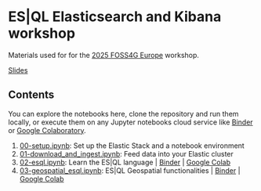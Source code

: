 # ES|QL Elasticsearch and Kibana workshop

Materials used for for the [2025 FOSS4G Europe](https://2025.europe.foss4g.org/) workshop.

[Slides](https://ela.st/2025-foss4ge-workshop)

## Contents

You can explore the notebooks here, clone the repository and run them locally, or execute them on any Jupyter notebooks cloud service like [Binder](https://mybinder.org/) or [Google Colaboratory](https://colab.research.google.com/).

1. [00-setup.ipynb](00-setup.ipynb): Set up the Elastic Stack and a notebook environment
1. [01-download_and_ingest.ipynb](01-download_and_ingest.ipynb): Feed data into your Elastic cluster
1. [02-esql.ipynb](02-esql.ipynb): Learn the ES|QL language | [Binder](https://mybinder.org/v2/gh/jsanz/foss4g_europe_lab/HEAD?urlpath=%2Fdoc%2Ftree%2F02-esql.ipynb) | [Google Colab](https://colab.research.google.com/drive/1d4wBMTi7ycSIyRpG_I6xbWb2DA3XjB6M?usp=drive_link)
1. [03-geospatial_esql.ipynb](03-geospatial_esql.ipynb): ES|QL Geospatial functionalities | [Binder](https://mybinder.org/v2/gh/jsanz/foss4g_europe_lab/HEAD?urlpath=%2Fdoc%2Ftree%2F03-geospatial_esql.ipynb) | [Google Colab](https://colab.research.google.com/drive/1d4wBMTi7ycSIyRpG_I6xbWb2DA3XjB6M?usp=drive_link)

